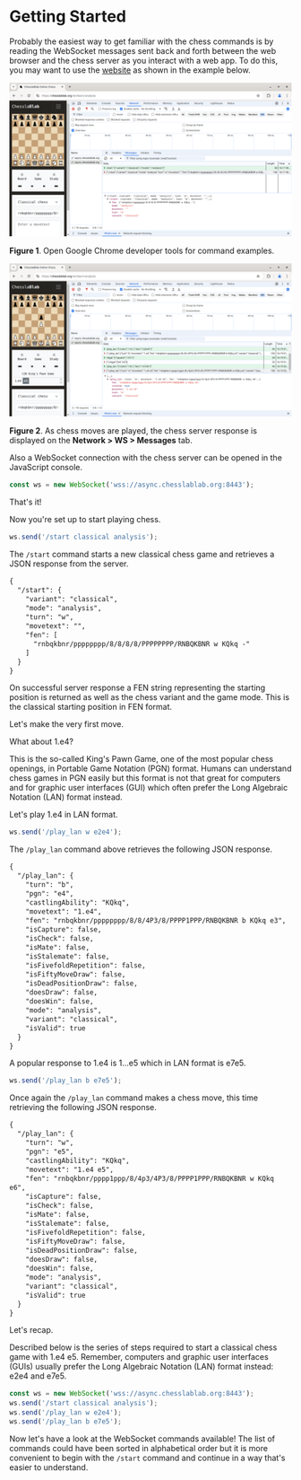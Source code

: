 # Getting Started

Probably the easiest way to get familiar with the chess commands is by reading the WebSocket messages sent back and forth between the web browser and the chess server as you interact with a web app. To do this, you may want to use the [website](https://github.com/chesslablab/website) as shown in the example below.

![Figure 1](https://raw.githubusercontent.com/chesslablab/chess-server/main/docs/getting-started_01.png)

**Figure 1**. Open Google Chrome developer tools for command examples.

![Figure 2](https://raw.githubusercontent.com/chesslablab/chess-server/main/docs/getting-started_02.png)

**Figure 2**. As chess moves are played, the chess server response is displayed on the **Network > WS > Messages** tab.

Also a WebSocket connection with the chess server can be opened in the JavaScript console.

```js
const ws = new WebSocket('wss://async.chesslablab.org:8443');
```

That's it!

Now you're set up to start playing chess.

```js
ws.send('/start classical analysis');
```

The `/start` command starts a new classical chess game and retrieves a JSON response from the server.

```text
{
  "/start": {
    "variant": "classical",
    "mode": "analysis",
    "turn": "w",
    "movetext": "",
    "fen": [
      "rnbqkbnr/pppppppp/8/8/8/8/PPPPPPPP/RNBQKBNR w KQkq -"
    ]
  }
}
```

On successful server response a FEN string representing the starting position is returned as well as the chess variant and the game mode. This is the classical starting position in FEN format.

Let's make the very first move.

What about 1.e4?

This is the so-called King's Pawn Game, one of the most popular chess openings, in Portable Game Notation (PGN) format. Humans can understand chess games in PGN easily but this format is not that great for computers and for graphic user interfaces (GUI) which often prefer the Long Algebraic Notation (LAN) format instead.

Let's play 1.e4 in LAN format.

```js
ws.send('/play_lan w e2e4');
```

The `/play_lan` command above retrieves the following JSON response.

```text
{
  "/play_lan": {
    "turn": "b",
    "pgn": "e4",
    "castlingAbility": "KQkq",
    "movetext": "1.e4",
    "fen": "rnbqkbnr/pppppppp/8/8/4P3/8/PPPP1PPP/RNBQKBNR b KQkq e3",
    "isCapture": false,
    "isCheck": false,
    "isMate": false,
    "isStalemate": false,
    "isFivefoldRepetition": false,
    "isFiftyMoveDraw": false,
    "isDeadPositionDraw": false,
    "doesDraw": false,
    "doesWin": false,
    "mode": "analysis",
    "variant": "classical",
    "isValid": true
  }
}
```

A popular response to 1.e4 is 1...e5 which in LAN format is e7e5.

```js
ws.send('/play_lan b e7e5');
```

Once again the `/play_lan` command makes a chess move, this time retrieving the following JSON response.

```text
{
  "/play_lan": {
    "turn": "w",
    "pgn": "e5",
    "castlingAbility": "KQkq",
    "movetext": "1.e4 e5",
    "fen": "rnbqkbnr/pppp1ppp/8/4p3/4P3/8/PPPP1PPP/RNBQKBNR w KQkq e6",
    "isCapture": false,
    "isCheck": false,
    "isMate": false,
    "isStalemate": false,
    "isFivefoldRepetition": false,
    "isFiftyMoveDraw": false,
    "isDeadPositionDraw": false,
    "doesDraw": false,
    "doesWin": false,
    "mode": "analysis",
    "variant": "classical",
    "isValid": true
  }
}
```

Let's recap.

Described below is the series of steps required to start a classical chess game with 1.e4 e5. Remember, computers and graphic user interfaces (GUIs) usually prefer the Long Algebraic Notation (LAN) format instead: e2e4 and e7e5.

```js
const ws = new WebSocket('wss://async.chesslablab.org:8443');
ws.send('/start classical analysis');
ws.send('/play_lan w e2e4');
ws.send('/play_lan b e7e5');
```

Now let's have a look at the WebSocket commands available! The list of commands could have been sorted in alphabetical order but it is more convenient to begin with the `/start` command and continue in a way that's easier to understand.

